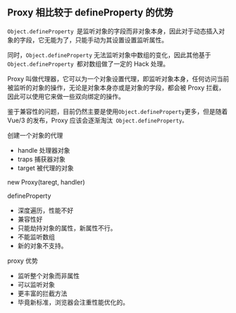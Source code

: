 ## Proxy 相比较于 defineProperty 的优势
`Object.defineProperty `是监听对象的字段而非对象本身，因此对于动态插入对象的字段，它无能为了，只能手动为其设置设置监听属性。

同时，`Object.defineProperty` 无法监听对象中数组的变化，因此其他基于 `Object.defineProperty `都对数组做了一定的 Hack 处理。

Proxy 叫做代理器，它可以为一个对象设置代理，即监听对象本身，任何访问当前被监听的对象的操作，无论是对象本身亦或是对象的字段，都会被 Proxy 拦截，因此可以使用它来做一些双向绑定的操作。

鉴于兼容性的问题，目前仍然主要是使用` Object.defineProperty `更多，但是随着 Vue/3 的发布，Proxy 应该会逐渐淘汰` Object.defineProperty。`


创建一个对象的代理
- handle 处理器对象
- traps 捕获器对象
- target 被代理的对象

new Proxy(taregt, handler)

defineProperty
- 深度遍历，性能不好
- 兼容性好
- 只能劫持对象的属性，新属性不行。
- 不能监听数组
- 新的对象不支持。

proxy 优势
- 监听整个对象而非属性
- 可以监听对象
- 更丰富的拦截方法
- 毕竟新标准，浏览器会注重性能优化的。